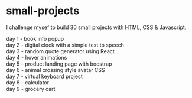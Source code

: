 # small-projects
I challenge mysef to build 30 small projects with HTML, CSS & Javascript.

day 1 - book info popup <br />
day 2 - digital clock with a simple text to speech <br />
day 3 - random quote generator using React <br />
day 4 - hover animations <br />
day 5 - product landing page with boostrap <br />
day 6 - animal crossing style avatar CSS <br />
day 7 - virtual keyboard project <br />
day 8 - calculator <br />
day 9 - grocery cart <br />
